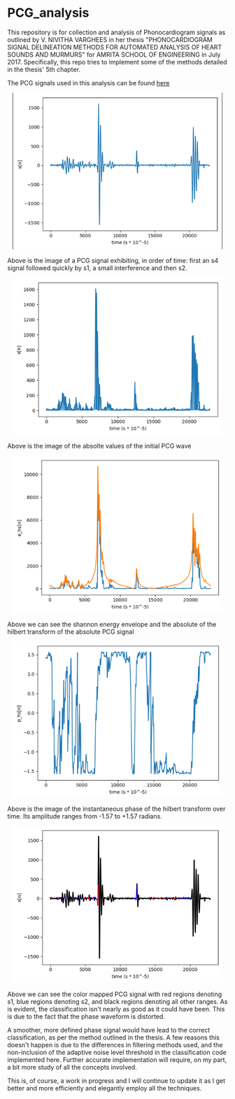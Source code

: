 # PCG_analysis
This repository is for collection and analysis of Phonocardiogram signals as outlined by V. NIVITHA VARGHEES in her thesis 
"PHONOCARDIOGRAM SIGNAL DELINEATION METHODS FOR AUTOMATED ANALYSIS OF HEART SOUNDS AND MURMURS" for AMRITA SCHOOL OF ENGINEERING in 
July 2017. Specifically, this repo tries to implement some of the methods detailed in the thesis' 5th chapter. 

The PCG signals used in this analysis can be found [here](http://www.peterjbentley.com/heartchallenge/)

<p align="center"><img src="tmp_images_pcg/filtered_pcg.png" width="480"></p>

Above is the image of a PCG signal exhibiting, in order of time: first an s4 signal followed quickly by s1, a small interference and then s2. 

<p align="center"><img src="tmp_images_pcg/filtered_pcg_absolute_values.png" width="480"></p>

Above is the image of the absolte values of the initial PCG wave

<p align="center"><img src="tmp_images_pcg/filtered_pcg_shannon_energy_envelope.png" width="480"></p>

Above we can see the shannon energy envelope and the absolute of the hilbert transform of the absolute PCG signal

<p align="center"><img src="tmp_images_pcg/filtered_pcg_shannon_instantaneous_phase_hilbert.png" width="480"></p>

Above is the image of the instantaneous phase of the hilbert transform over time. Its amplitude ranges from -1.57 to +1.57 radians. 

<p align="center"><img src="tmp_images_pcg/filtered_pcg_color_mapped.png" width="480"></p>

Above we can see the color mapped PCG signal with red regions denoting s1, blue regions denoting s2, and black regions denoting all other 
ranges. As is evident, the classification isn't nearly as good as it could have been. This is due to the fact that the phase waveform is distorted. 

A smoother, more defined phase signal would have lead to the correct classification, as per the method outlined in the thesis. A few reasons this doesn't happen is due to the differences in filtering methods used, and the non-inclusion of the adaptive noise level threshold in the classification code implemented here. Further accurate implementation will require, on my part, a bit more study of all the concepts involved. 

This is, of course, a work in progress and I will continue to update it as I get better and more efficiently and elegantly employ all the techniques. 
